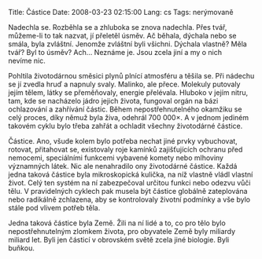 Title: Částice
Date: 2008-03-23 02:15:00
Lang: cs
Tags: nerýmovaně

Nadechla se. Rozběhla se a zhluboka se znova nadechla. Přes tvář, můžeme-li to tak nazvat, jí přeletěl úsměv. Ač běhala, dýchala nebo se smála, byla zvláštní. Jenomže zvláštní byli všichni. Dýchala vlastně? Měla tvář? Byl to úsměv? Ach… Neznáme je. Jsou zcela jiní a my o nich nevíme nic.

Pohltila životodárnou směsici plynů plnící atmosféru a těšila se. Při nádechu se jí zvedla hruď a napnuly svaly. Malinko, ale přece. Molekuly putovaly jejím tělem, látky se přeměňovaly, energie přelévala. Hluboko v jejím nitru, tam, kde se nacházelo jádro jejich života, fungoval orgán na bázi ochlazování a zahřívání částic. Během nepostřehnutelného okamžiku se celý proces, díky němuž byla živa, odehrál 700 000×. A v jednom jediném takovém cyklu bylo třeba zahřát a ochladit všechny životodárné částice.

Částice. Ano, všude kolem bylo potřeba nechat jiné prvky vybuchovat, rotovat, přitahovat se, existovaly roje kamínků zajišťujících ochranu před nemocemi, speciálními funkcemi vybavené komety nebo mlhoviny významných látek. Nic ale nenahradilo ony životodárné částice. Každá jedna taková částice byla mikroskopická kulička, na níž vlastně vládl vlastní život. Celý ten systém na ní zabezpečoval určitou funkci nebo odezvu vůči tělu. V pravidelných cyklech pak musela být částice globálně zateplována nebo radikálně zchlazena, aby se kontrolovaly životní podmínky a vše bylo stále pod vlivem potřeb těla.

Jedna taková částice byla Země. Žili na ní lidé a to, co pro tělo bylo nepostřehnutelným zlomkem života, pro obyvatele Země byly miliardy miliard let. Byli jen částicí v obrovském světě zcela jiné biologie. Byli buňkou.
